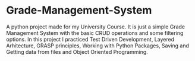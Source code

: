 # Grade-Management-System
A python project made for my University Course. It is just a simple Grade Management System with the basic CRUD operations and some filtering options. In this project I practiced Test Driven Development, Layered Arhitecture, GRASP principles, Working with Python Packages, Saving and Getting data from files and Object Oriented Programming.
